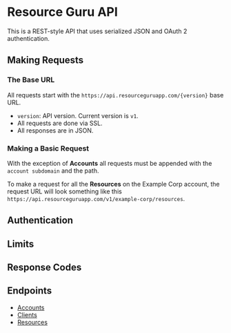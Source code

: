 # Resource Guru API

This is a REST-style API that uses serialized JSON and OAuth 2 authentication.

## Making Requests

### The Base URL

All requests start with the `https://api.resourceguruapp.com/{version}` base URL.

* `version`: API version. Current version is `v1`.
* All requests are done via SSL.
* All responses are in JSON.

### Making a Basic Request

With the exception of **Accounts** all requests must be appended with the `account subdomain`
and the path.

To make a request for all the **Resources** on the Example Corp account, the request URL will look
something like this `https://api.resourceguruapp.com/v1/example-corp/resources`.

## Authentication

## Limits

## Response Codes

## Endpoints

* [Accounts](./endpoints/accounts.md)
* [Clients](./endpoints/clients.md)
* [Resources](./endpoints/resources.md)
